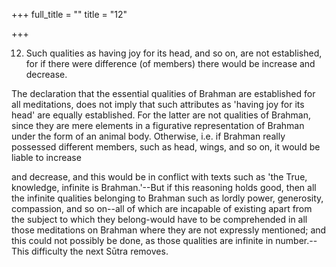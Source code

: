 +++
full_title = ""
title = "12"

+++


12. Such qualities as having joy for its head, and so on, are not established, for if there were difference (of members) there would be increase and decrease.

The declaration that the essential qualities of Brahman are established for all meditations, does not imply that such attributes as 'having joy for its head' are equally established. For the latter are not qualities of Brahman, since they are mere elements in a figurative representation of Brahman under the form of an animal body. Otherwise, i.e. if Brahman really possessed different members, such as head, wings, and so on, it would be liable to increase

and decrease, and this would be in conflict with texts such as 'the True, knowledge, infinite is Brahman.'--But if this reasoning holds good, then all the infinite qualities belonging to Brahman such as lordly power, generosity, compassion, and so on--all of which are incapable of existing apart from the subject to which they belong-would have to be comprehended in all those meditations on Brahman where they are not expressly mentioned; and this could not possibly be done, as those qualities are infinite in number.--This difficulty the next Sūtra removes.

